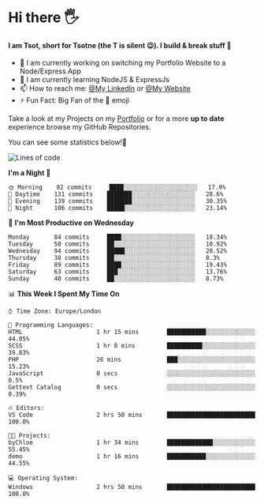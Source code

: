 # Hi there :raised_hand_with_fingers_splayed:
#### I am Tsot, short for Tsotne (the T is silent :wink:). I build & break stuff :space_invader:
- :telescope: I am currently working on switching my Portfolio Website to a Node/Express App
- :seedling: I am currently learning NodeJS & ExpressJs
- :mailbox: How to reach me: [@My LinkedIn](https://www.linkedin.com/in/tsotne-gvadzabia/) or [@My Website](https://tsotnegvadzabia.me/contact)
- :zap: Fun Fact: Big Fan of the :space_invader: emoji

Take a look at my Projects on my [Portfolio](https://tsotnegvadzabia.me/) or for a more **up to date** experience browse my GitHub Repositories.

You can see some statistics below!:space_invader:
<!--START_SECTION:waka-->
![Lines of code](https://img.shields.io/badge/From%20Hello%20World%20I%27ve%20Written-2.3%20million%20lines%20of%20code-blue)

**I'm a Night 🦉** 

```text
🌞 Morning    82 commits     ████░░░░░░░░░░░░░░░░░░░░░   17.9% 
🌆 Daytime    131 commits    ███████░░░░░░░░░░░░░░░░░░   28.6% 
🌃 Evening    139 commits    ███████░░░░░░░░░░░░░░░░░░   30.35% 
🌙 Night      106 commits    █████░░░░░░░░░░░░░░░░░░░░   23.14%

```
📅 **I'm Most Productive on Wednesday** 

```text
Monday       84 commits     ████░░░░░░░░░░░░░░░░░░░░░   18.34% 
Tuesday      50 commits     ██░░░░░░░░░░░░░░░░░░░░░░░   10.92% 
Wednesday    94 commits     █████░░░░░░░░░░░░░░░░░░░░   20.52% 
Thursday     38 commits     ██░░░░░░░░░░░░░░░░░░░░░░░   8.3% 
Friday       89 commits     ████░░░░░░░░░░░░░░░░░░░░░   19.43% 
Saturday     63 commits     ███░░░░░░░░░░░░░░░░░░░░░░   13.76% 
Sunday       40 commits     ██░░░░░░░░░░░░░░░░░░░░░░░   8.73%

```


📊 **This Week I Spent My Time On** 

```text
⌚︎ Time Zone: Europe/London

💬 Programming Languages: 
HTML                     1 hr 15 mins        ███████████░░░░░░░░░░░░░░   44.05% 
SCSS                     1 hr 8 mins         ██████████░░░░░░░░░░░░░░░   39.83% 
PHP                      26 mins             ███░░░░░░░░░░░░░░░░░░░░░░   15.23% 
JavaScript               0 secs              ░░░░░░░░░░░░░░░░░░░░░░░░░   0.5% 
Gettext Catalog          0 secs              ░░░░░░░░░░░░░░░░░░░░░░░░░   0.39%

🔥 Editors: 
VS Code                  2 hrs 50 mins       █████████████████████████   100.0%

🐱‍💻 Projects: 
byChloe                  1 hr 34 mins        █████████████░░░░░░░░░░░░   55.45% 
demo                     1 hr 16 mins        ███████████░░░░░░░░░░░░░░   44.55%

💻 Operating System: 
Windows                  2 hrs 50 mins       █████████████████████████   100.0%

```


<!--END_SECTION:waka-->
